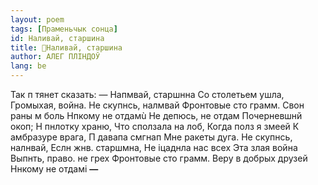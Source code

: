 ```yaml
---
layout: poem
tags: [Праменьчык сонца]
id: Наливай, старшина
title: 🚧Наливай, старшина
author: АЛЕГ ПЛІНДОЎ
lang: be
---
```



Так п тянет сказать: — Напмвай, старшнна Со столетьем ушла, Громыхая, война.
Не скупнсь, налмвай Фронтовые сто грамм. Свон раны м боль Нпкому не отдамù
Не депюсь, не отдам Почерневшнй окоп; Н пнлотку храню, Что сползала на лоб, Когда полз я змеей К амбразуре врага, П давапа смгнап Мне ракеты дуга.
Не скупнсь, налнвай, Еслн жнв. старшмна, Не іцаднла нас всех Эта злая война Выпнть, право. не грех Фронтовые сто грамм. Веру в добрых друзей Ннкому не отдамі
**—**

